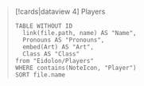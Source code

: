 
> [!cards|dataview 4] Players
> ```dataview
> TABLE WITHOUT ID 
> 	link(file.path, name) AS "Name", 
> 	Pronouns AS "Pronouns",
> 	embed(Art) AS "Art",
> 	Class AS "Class"
> from "Eidolon/Players"
> WHERE contains(NoteIcon, "Player")
> SORT file.name
> ```

